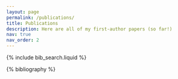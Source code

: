 ```yaml
---
layout: page
permalink: /publications/
title: Publications
description: Here are all of my first-author papers (so far!)
nav: true
nav_order: 2
---
```


<!-- _pages/publications.md -->

<!-- Bibsearch Feature -->

{% include bib_search.liquid %}

<div class="publications">

{% bibliography %}

</div>

